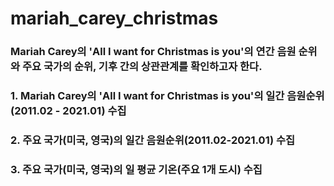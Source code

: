# mariah_carey_christmas


### Mariah Carey의 'All I want for Christmas is you'의 연간 음원 순위와 주요 국가의 순위, 기후 간의 상관관계를 확인하고자 한다.


### 1. Mariah Carey의 'All I want for Christmas is you'의 일간 음원순위(2011.02 - 2021.01) 수집

### 2. 주요 국가(미국, 영국)의 일간 음원순위(2011.02-2021.01) 수집

### 3. 주요 국가(미국, 영국)의 일 평균 기온(주요 1개 도시) 수집
